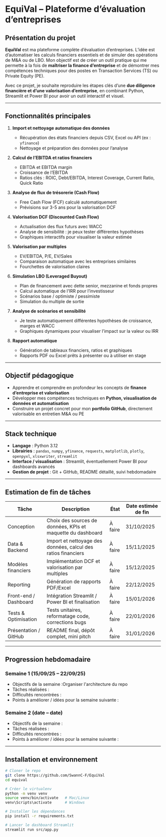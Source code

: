 # EquiVal – Plateforme d’évaluation d’entreprises

## Présentation du projet
**EquiVal** est ma plateforme complète d’évaluation d’entreprises. L’idée est d’automatiser les calculs financiers essentiels et de simuler des opérations de M&A ou de LBO. Mon objectif est de créer un outil pratique qui me permette à la fois de **maîtriser la finance d’entreprise** et de démontrer mes compétences techniques pour des postes en Transaction Services (TS) ou Private Equity (PE).

Avec ce projet, je souhaite reproduire les étapes clés d’une **due diligence financière et d’une valorisation d’entreprise**, en combinant Python, Streamlit et Power BI pour avoir un outil interactif et visuel.

---

## Fonctionnalités principales

1. **Import et nettoyage automatique des données**  
   - Récupération des états financiers depuis CSV, Excel ou API (ex : `yfinance`)  
   - Nettoyage et préparation des données pour l’analyse  

2. **Calcul de l’EBITDA et ratios financiers**  
   - EBITDA et EBITDA margin  
   - Croissance de l’EBITDA  
   - Ratios clés : ROIC, Debt/EBITDA, Interest Coverage, Current Ratio, Quick Ratio  

3. **Analyse de flux de trésorerie (Cash Flow)**  
   - Free Cash Flow (FCF) calculé automatiquement  
   - Prévisions sur 3-5 ans pour la valorisation DCF  

4. **Valorisation DCF (Discounted Cash Flow)**  
   - Actualisation des flux futurs avec WACC  
   - Analyse de sensibilité : je peux tester différentes hypothèses  
   - Graphiques interactifs pour visualiser la valeur estimée  

5. **Valorisation par multiples**  
   - EV/EBITDA, P/E, EV/Sales  
   - Comparaison automatique avec les entreprises similaires  
   - Fourchettes de valorisation claires  

6. **Simulation LBO (Leveraged Buyout)**  
   - Plan de financement avec dette senior, mezzanine et fonds propres  
   - Calcul automatique de l’IRR pour l’investisseur  
   - Scénarios base / optimiste / pessimiste  
   - Simulation du multiple de sortie  

7. **Analyse de scénarios et sensibilité**  
   - Je teste automatiquement différentes hypothèses de croissance, marges et WACC  
   - Graphiques dynamiques pour visualiser l’impact sur la valeur ou IRR  

8. **Rapport automatique**  
   - Génération de tableaux financiers, ratios et graphiques  
   - Rapports PDF ou Excel prêts à présenter ou à utiliser en stage  

---

## Objectif pédagogique
- Apprendre et comprendre en profondeur les concepts de **finance d’entreprise et valorisation**  
- Développer mes compétences techniques en **Python, visualisation de données et automatisation**  
- Construire un projet concret pour mon **portfolio GitHub**, directement valorisable en entretien M&A ou PE  

---

## Stack technique
- **Langage** : Python 3.12  
- **Librairies** : `pandas`, `numpy`, `yfinance`, `requests`, `matplotlib`, `plotly`, `openpyxl`, `xlsxwriter`, `streamlit`  
- **Interface / visualisation** : Streamlit, éventuellement Power BI pour dashboards avancés  
- **Gestion de projet** : Git + GitHub, README détaillé, suivi hebdomadaire  

---

## Estimation de fin de tâches

| Tâche | Description | État | Date estimée de fin |
|-------|------------|------|------------------|
| Conception | Choix des sources de données, KPIs et maquette du dashboard | À faire | 31/10/2025 |
| Data & Backend | Import et nettoyage des données, calcul des ratios financiers | À faire | 15/11/2025 |
| Modèles financiers | Implémentation DCF et valorisation par multiples | À faire | 15/12/2025 |
| Reporting | Génération de rapports PDF/Excel | À faire | 22/12/2025 |
| Front-end / Dashboard | Intégration Streamlit / Power BI et finalisation | À faire | 15/01/2026 |
| Tests & Optimisation | Tests unitaires, reformatage code, corrections bugs | À faire | 22/01/2026 |
| Présentation / GitHub | README final, dépôt complet, mini pitch | À faire | 31/01/2026 |

---

## Progression hebdomadaire

### Semaine 1 (15/09/25 – 22/09/25)
- Objectifs de la semaine :Organiser l'architecture du repo   
- Tâches réalisées :  
- Difficultés rencontrées :  
- Points à améliorer / idées pour la semaine suivante :  

### Semaine 2 (date – date)
- Objectifs de la semaine :  
- Tâches réalisées :  
- Difficultés rencontrées :  
- Points à améliorer / idées pour la semaine suivante :  


---

## Installation et environnement

```bash
# Cloner le repo
git clone https://github.com/SwannC-F/EquiVal
cd equival

# Créer le virtualenv
python -m venv venv
source venv/bin/activate   # Mac/Linux
venv\Scripts\activate      # Windows

# Installer les dépendances
pip install -r requirements.txt

# Lancer le dashboard Streamlit
streamlit run src/app.py

